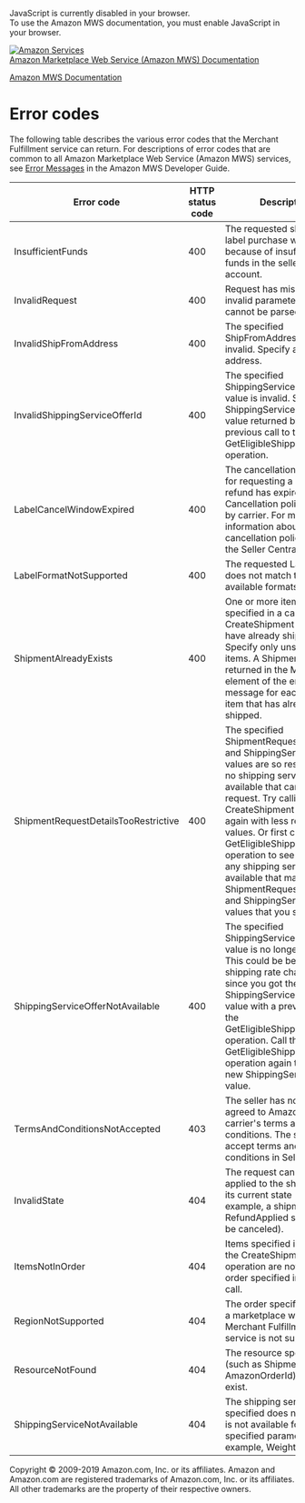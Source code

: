 <div id="MWSDX_noscript">

JavaScript is currently disabled in your browser.  
To use the Amazon MWS documentation, you must enable JavaScript in your
browser.

</div>

<div id="MWSDX_divtop">

[![Amazon
Services](https://images-na.ssl-images-amazon.com/images/G/08/mwsportal/fr_FR/amazonservices.gif
"Amazon Services")](http://services.amazon.fr)  
<span id="MWSDX_titlebar">[Amazon Marketplace Web Service (Amazon MWS)
Documentation](https://developer.amazonservices.fr/gp/mws/docs.html)</span>

</div>

<div id="MWSDX_divbottom">

<div id="MWSDX_divleft">

<div id="MWSDX_toc">

</div>

</div>

<div id="MWSDX_divright">

<div id="MWSDX_content">

<span id="MWSDX_breadcrumbs">[Amazon MWS
Documentation](https://developer.amazonservices.fr/gp/mws/docs.html)</span>

<div id="MerchFulfill_ErrorCodes" class="nested0">

# Error codes

<div class="body">

The following table describes the various error codes that the
<span class="ph">Merchant Fulfillment service</span> can return. For
descriptions of error codes that are common to all
<span class="ph">Amazon Marketplace Web Service (Amazon MWS)</span>
services, see [Error Messages](../dev_guide/DG_Errors.md) in the
<span class="ph">Amazon MWS Developer
Guide</span>.

<div class="tablenoborder">

| Error code                                                                 | HTTP status code | Description                                                                                                                                                                                                                                                                                                                                                                                                                                                                                                                                                                                                                                                                          |
| -------------------------------------------------------------------------- | ---------------- | ------------------------------------------------------------------------------------------------------------------------------------------------------------------------------------------------------------------------------------------------------------------------------------------------------------------------------------------------------------------------------------------------------------------------------------------------------------------------------------------------------------------------------------------------------------------------------------------------------------------------------------------------------------------------------------ |
| <span class="keyword parmname">InsufficientFunds</span>                    | 400              | The requested shipping label purchase was rejected because of insufficient funds in the seller's account.                                                                                                                                                                                                                                                                                                                                                                                                                                                                                                                                                                            |
| <span class="keyword parmname">InvalidRequest</span>                       | 400              | Request has missing or invalid parameters and cannot be parsed.                                                                                                                                                                                                                                                                                                                                                                                                                                                                                                                                                                                                                      |
| <span class="keyword parmname">InvalidShipFromAddress</span>               | 400              | The specified <span class="keyword parmname">ShipFromAddress</span> value is invalid. Specify a valid address.                                                                                                                                                                                                                                                                                                                                                                                                                                                                                                                                                                       |
| <span class="keyword parmname">InvalidShippingServiceOfferId</span>        | 400              | The specified <span class="keyword parmname">ShippingServiceOfferId</span> value is invalid. Specify a <span class="keyword parmname">ShippingServiceOfferId</span> value returned by a previous call to the <span class="keyword apiname">GetEligibleShippingServices</span> operation.                                                                                                                                                                                                                                                                                                                                                                                             |
| <span class="keyword parmname">LabelCancelWindowExpired</span>             | 400              | The cancellation window for requesting a label refund has expired. <span class="ph">Cancellation policies vary by carrier. For more information about carrier cancellation policies, see the Seller Central Help.</span>                                                                                                                                                                                                                                                                                                                                                                                                                                                             |
| <span class="keyword parmname">LabelFormatNotSupported</span>              | 400              | The requested LabelFormat does not match the available formats.                                                                                                                                                                                                                                                                                                                                                                                                                                                                                                                                                                                                                      |
| <span class="keyword parmname">ShipmentAlreadyExists</span>                | 400              | One or more items specified in a call to the <span class="keyword apiname">CreateShipment</span> operation have already shipped. Specify only unshipped items. A <span class="keyword parmname">ShipmentId</span> is returned in the <span class="keyword parmname">Message</span> element of the error message for each specified item that has already shipped.                                                                                                                                                                                                                                                                                                                    |
| <span class="keyword parmname">ShipmentRequestDetailsTooRestrictive</span> | 400              | The specified <span class="keyword parmname">ShipmentRequestDetails</span> and <span class="keyword parmname">ShippingServiceId</span> values are so restrictive that no shipping service offer is available that can fulfill the request. Try calling the <span class="keyword apiname">CreateShipment</span> operation again with less restrictive values. Or first call the <span class="keyword apiname">GetEligibleShippingServices</span> operation to see if there are any shipping service offers available that match the <span class="keyword parmname">ShipmentRequestDetails</span> and <span class="keyword parmname">ShippingServiceId</span> values that you specify. |
| <span class="keyword parmname">ShippingServiceOfferNotAvailable</span>     | 400              | The specified <span class="keyword parmname">ShippingServiceOfferId</span> value is no longer valid. This could be because the shipping rate changed since you got the <span class="keyword parmname">ShippingServiceOfferId</span> value with a previous call to the <span class="keyword apiname">GetEligibleShippingServices</span> operation. Call the <span class="keyword apiname">GetEligibleShippingServices</span> operation again to get a new <span class="keyword parmname">ShippingServiceOfferId</span> value.                                                                                                                                                         |
| <span class="keyword parmname">TermsAndConditionsNotAccepted</span>        | 403              | The seller has not yet agreed to Amazon's or the carrier's terms and conditions. The seller can accept terms and conditions in Seller Central.                                                                                                                                                                                                                                                                                                                                                                                                                                                                                                                                       |
| <span class="keyword parmname">InvalidState</span>                         | 404              | The request cannot be applied to the shipment in its current state (for example, a shipment in the RefundApplied state cannot be canceled).                                                                                                                                                                                                                                                                                                                                                                                                                                                                                                                                          |
| <span class="keyword parmname">ItemsNotInOrder</span>                      | 404              | Items specified in a call to the <span class="keyword apiname">CreateShipment</span> operation are not part of the order specified in the same call.                                                                                                                                                                                                                                                                                                                                                                                                                                                                                                                                 |
| <span class="keyword parmname">RegionNotSupported</span>                   | 404              | The order specified is from a marketplace where the <span class="ph">Merchant Fulfillment service</span> is not supported.                                                                                                                                                                                                                                                                                                                                                                                                                                                                                                                                                           |
| <span class="keyword parmname">ResourceNotFound</span>                     | 404              | The resource specified (such as <span class="keyword parmname">ShipmentId</span> or <span class="keyword parmname">AmazonOrderId</span>) does not exist.                                                                                                                                                                                                                                                                                                                                                                                                                                                                                                                             |
| <span class="keyword parmname">ShippingServiceNotAvailable</span>          | 404              | The shipping service specified does not exist or is not available for the specified parameters (for example, <span class="keyword parmname">Weight</span>).                                                                                                                                                                                                                                                                                                                                                                                                                                                                                                                          |

</div>

</div>

</div>

<div id="MWSDX_footer">

Copyright © 2009-2019 Amazon.com, Inc. or its affiliates. Amazon and
Amazon.com are registered trademarks of Amazon.com, Inc. or its
affiliates. All other trademarks are the property of their respective
owners.

</div>

</div>

</div>

<div style="clear: both;">

</div>

</div>
